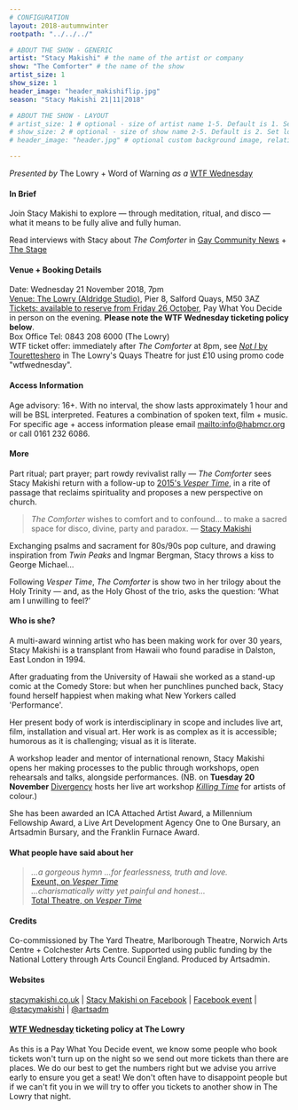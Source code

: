 ```yaml
---
# CONFIGURATION
layout: 2018-autumnwinter
rootpath: "../../../"

# ABOUT THE SHOW - GENERIC
artist: "Stacy Makishi" # the name of the artist or company
show: "The Comforter" # the name of the show
artist_size: 1
show_size: 1
header_image: "header_makishiflip.jpg"    
season: "Stacy Makishi 21|11|2018"

# ABOUT THE SHOW - LAYOUT
# artist_size: 1 # optional - size of artist name 1-5. Default is 1. Set longer names to lower values
# show_size: 2 # optional - size of show name 2-5. Default is 2. Set longer names to lower values
# header_image: "header.jpg" # optional custom background image, relative to current page

---
```

*Presented by* The Lowry + Word of Warning *as a* <a href="http://thelowry.com/about-us/festivals-projects/take-a-risk/wtf-wednesday" target="_blank">WTF Wednesday</a>
         
#### In Brief      
Join Stacy Makishi to explore — through meditation, ritual, and disco — what it means to be fully alive and fully human.        
         
Read interviews with Stacy about *The Comforter* in <a href="http://gcn.ie/interview-wonderful-queer-live-collision-headliner-stacy-makish/" target="_blank">Gay Community News</a> + <a href="http://www.thestage.co.uk/features/interviews/2018/performance-artist-stacy-makishi-i-was-visited-by-the-ghost-of-george-michael" target="_blank">The Stage</a>        
        
#### Venue + Booking Details           
Date: Wednesday 21 November 2018, 7pm        
<a href="http://thelowry.com/visit-lowry/how-to-get-here" target="_blank">Venue: The Lowry (Aldridge Studio)</a>, Pier 8, Salford Quays, M50 3AZ         
<a href="http://www.thelowry.com/events/stacy-makishi" target="_blank">Tickets: available to reserve from Friday 26 October</a>, Pay What You Decide in person on the evening. **Please note the WTF Wednesday ticketing policy below**.          
Box Office Tel: 0843 208 6000 (The Lowry)          
WTF ticket offer: immediately after *The Comforter* at 8pm, see <a href="http://www.thelowry.com/events/not-i" target="_blank">*Not I* by Touretteshero</a> in The Lowry's Quays Theatre for just £10 using promo code "wtfwednesday".            
          
#### Access Information        
Age advisory: 16+. With no interval, the show lasts approximately 1 hour and will be BSL interpreted. Features a combination of spoken text, film + music. For specific age + access information please email <mailto:info@habmcr.org> or call 0161 232 6086.     
             
#### More         
Part ritual; part prayer; part rowdy revivalist rally — *The Comforter* sees Stacy Makishi return with a follow-up to [2015's *Vesper Time*](/archive/2015-autumnwinter/makishi), in a rite of passage that reclaims spirituality and proposes a new perspective on church.        
          
>*The Comforter* wishes to comfort and to confound… to make a sacred space for disco, divine, party and paradox. — <a href="http://gcn.ie/interview-wonderful-queer-live-collision-headliner-stacy-makish/" target="_blank">Stacy Makishi</a>            
             
Exchanging psalms and sacrament for 80s/90s pop culture, and drawing inspiration from *Twin Peaks* and Ingmar Bergman, Stacy throws a kiss to George Michael…            
          
Following *Vesper Time*, *The Comforter* is show two in her trilogy about the Holy Trinity — and, as the Holy Ghost of the trio, asks the question: ‘What am I unwilling to feel?’               
           
#### Who is she?        
A multi-award winning artist who has been making work for over 30 years, Stacy Makishi is a transplant from Hawaii who found paradise in Dalston, East London in 1994.            
       
After graduating from the University of Hawaii she worked as a stand-up comic at the Comedy Store: but when her punchlines punched back, Stacy found herself happiest when making what New Yorkers called 'Performance'.            
       
Her present body of work is interdisciplinary in scope and includes live art, film, installation and visual art. Her work is as complex as it is accessible; humorous as it is challenging; visual as it is literate.          
       
A workshop leader and mentor of international renown, Stacy Makishi opens her making processes to the public through workshops, open rehearsals and talks, alongside performances. (NB. on **Tuesday 20 November** <a href="http://www.divergencymcr.org" target="_blank">Divergency</a> hosts her live art workshop <a href="http://www.divergencymcr.org/current/event/nov2018" target="_blank">*Killing Time*</a> for artists of colour.)             
       
She has been awarded an ICA Attached Artist Award, a Millennium Fellowship Award, a Live Art Development Agency One to One Bursary, an Artsadmin Bursary, and the Franklin Furnace Award.          
       
#### What people have said about her         
>*…a gorgeous hymn …for fearlessness, truth and love.*<br><a href="http://exeuntmagazine.com/reviews/review-vesper-time-ibt17" target="_blank">Exeunt, on *Vesper Time*</a><br>*…charismatically witty yet painful and honest…*<br><a href="http://totaltheatre.org.uk/vespertime" target="_blank">Total Theatre, on *Vesper Time*</a>         
        
#### Credits          
Co-commissioned by The Yard Theatre, Marlborough Theatre, Norwich Arts Centre + Colchester Arts Centre. Supported using public funding by the National Lottery through Arts Council England. Produced by Artsadmin.         
           
#### Websites          
<a href="http://stacymakishi.co.uk" target="_blank">stacymakishi.co.uk</a> | <a href="http://facebook.com/Stacy-Makishi-133291243903400" target="_blank">Stacy Makishi on Facebook</a> | <a href="http://facebook.com/events/912782128918808" target="_blank">Facebook event</a> | <a href="http://twitter.com/stacymakishi" target="_blank">@stacymakishi</a> | <a href="http://twitter.com/artsadm" target="_blank">@artsadm</a>        
        
#### <a href="http://thelowry.com/about-us/festivals-projects/take-a-risk/wtf-wednesday" target="_blank">WTF Wednesday</a> ticketing policy at The Lowry         
As this is a Pay What You Decide event, we know some people who book tickets won't turn up on the night so we send out more tickets than there are places. We do our best to get the numbers right but we advise you arrive early to ensure you get a seat! We don't often have to disappoint people but if we can't fit you in we will try to offer you tickets to another show in The Lowry that night.
